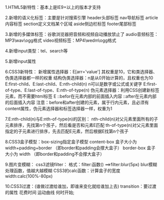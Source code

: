 1.HTML5新特性：基本上是IE9+以上的版本才支持

2.新增的语义化标签：主要是针对搜索引擎
    header头部标签
    nav导航标签
    article内容标签
    section定义文档某个区域
    aside侧边栏标签
    footer尾部标签

3.新增的多媒体标签：谷歌浏览器把音频和视频自动播放禁止了
    audio音频标签：MP3\wav\ogg格式
    video视频标签：MP4\wedm\ogg格式

4.新增input类型：tel、search等

5.新增input属性

6.CSS3新特性：
    新增属性选择器：E[arr='value']
        其权重是10，它和类选择器、伪类选择器都一样的权重
    结构伪类选择器：n是从0开始计算的，且权重也为10
        E:first-child、E:last-child、E:nth-child(n) n可以是数字或公式或关键字
        E:first-of-type、E:last-of-type、E:nth-of-type(n)
    伪元素选择器：利用CSS创建新标签元素，而不需要html标签 E
        ::befor在元素内部的前面插入内容
        ::after在元素内部的后面插入内容
        注意：before和after创建的元素，属于行内元素，且必须有content属性，伪元素选择器和标签选择器一样，权重为1

7.E:nth-child(n)与E:nth-of-type(n)的区别：
    nth-child(n)对父元素里面所有的子元素排序，先找第n个孩子，然后看是否和元素E匹配
    th-of-type(n)对父元素里面指定的子元素进行排序，先去匹配E元素，然后根据E找第n个孩子

8.CSS3盒子模型：box-sizing指定盒子模型
    content-box 盒子大小为 width+padding+border （即border和padding会撑大盒子）
    border-box 盒子大小为 width  （即border和padding不会撑大盒子）

9.图片变模糊：
    css3滤镜filter：
        格式：filter:函数() ==>filter:blur(5px)  blur模糊处理函数，值越大越模糊
    CSS3的calc函数：计算盒子的宽度
        width:calc(100%-80px)

10.CSS3过渡：(谁做过渡给谁加，即谁来变化就给谁加上去)
    transition：要过渡的属性 花费时间 运动曲线 何时开始;

